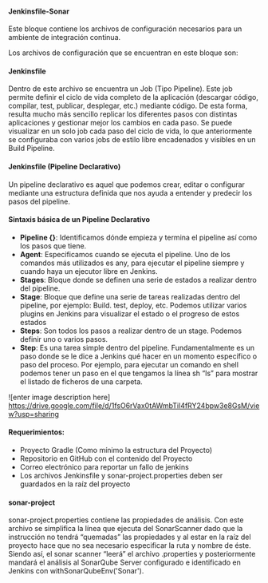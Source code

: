 #### Jenkinsfile-Sonar

Este bloque contiene los archivos de configuración necesarios para un ambiente de integración continua.

Los archivos de configuración que se encuentran en este bloque son:

#### Jenkinsfile
Dentro de este archivo se encuentra un Job (Tipo Pipeline). Este job permite definir el ciclo de vida completo de la aplicación (descargar código, compilar, test, publicar, desplegar, etc.) mediante código. De esta forma, resulta mucho más sencillo replicar los diferentes pasos con distintas aplicaciones y gestionar mejor los cambios en cada paso. Se puede visualizar en un solo job cada paso del ciclo de vida, lo que anteriormente se configuraba con varios jobs de estilo libre encadenados y visibles en un Build Pipeline.

#### Jenkinsfile (Pipeline Declarativo)
Un pipeline declarativo es aquel que podemos crear, editar o configurar mediante una estructura definida que nos ayuda a entender y predecir los pasos del pipeline.

#### Sintaxis básica de un Pipeline Declarativo

- **Pipeline {}**: Identificamos dónde empieza y termina el pipeline así como los pasos que tiene.
- **Agent**: Especificamos cuando se ejecuta el pipeline. Uno de los comandos más utilizados es any, para ejecutar el pipeline siempre y cuando haya un ejecutor libre en Jenkins.
- **Stages**: Bloque donde se definen una serie de estados a realizar dentro del pipeline. 
- **Stage**: Bloque que define una serie de tareas realizadas dentro del pipeline, por ejemplo: Build. test, deploy, etc. Podemos utilizar varios plugins en Jenkins para visualizar el estado o el progreso de estos estados
- **Steps**: Son todos los pasos a realizar dentro de un stage. Podemos definir uno o varios pasos.
- **Step**:  Es una tarea simple dentro del pipeline. Fundamentalmente es un paso donde se le dice a Jenkins qué hacer en un momento específico o paso del proceso. Por ejemplo, para ejecutar un comando en shell podemos tener un paso en el que tengamos la línea sh “ls” para mostrar el listado de ficheros de una carpeta. 

![enter image description here] https://drive.google.com/file/d/1fsO6rVax0tAWmbTil4fRY24bpw3e8GsM/view?usp=sharing

#### Requerimientos: 

 - Proyecto Gradle (Como mínimo la estructura del Proyecto)
 - Repositorio en GitHub con el contenido del Proyecto
 - Correo electrónico para reportar un fallo de jenkins
 - Los archivos Jenkinsfile y sonar-project.properties deben ser guardados en la raíz del proyecto


#### sonar-project

sonar-project.properties contiene las propiedades de análisis. Con este archivo se simplifica la línea que ejecuta del SonarScanner dado que la instrucción no tendrá “quemadas” las propiedades y al estar en la raíz del proyecto hace que no sea necesario especificar la ruta y nombre de éste. Siendo así, el sonar scanner “leerá” el archivo .properties y posteriormente mandará el análisis al SonarQube Server configurado e identificado en Jenkins con ​withSonarQubeEnv(​'Sonar'​).
 